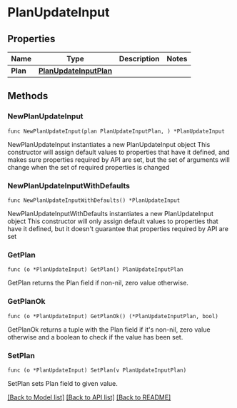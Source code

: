 # PlanUpdateInput

## Properties

Name | Type | Description | Notes
------------ | ------------- | ------------- | -------------
**Plan** | [**PlanUpdateInputPlan**](PlanUpdateInputPlan.md) |  | 

## Methods

### NewPlanUpdateInput

`func NewPlanUpdateInput(plan PlanUpdateInputPlan, ) *PlanUpdateInput`

NewPlanUpdateInput instantiates a new PlanUpdateInput object
This constructor will assign default values to properties that have it defined,
and makes sure properties required by API are set, but the set of arguments
will change when the set of required properties is changed

### NewPlanUpdateInputWithDefaults

`func NewPlanUpdateInputWithDefaults() *PlanUpdateInput`

NewPlanUpdateInputWithDefaults instantiates a new PlanUpdateInput object
This constructor will only assign default values to properties that have it defined,
but it doesn't guarantee that properties required by API are set

### GetPlan

`func (o *PlanUpdateInput) GetPlan() PlanUpdateInputPlan`

GetPlan returns the Plan field if non-nil, zero value otherwise.

### GetPlanOk

`func (o *PlanUpdateInput) GetPlanOk() (*PlanUpdateInputPlan, bool)`

GetPlanOk returns a tuple with the Plan field if it's non-nil, zero value otherwise
and a boolean to check if the value has been set.

### SetPlan

`func (o *PlanUpdateInput) SetPlan(v PlanUpdateInputPlan)`

SetPlan sets Plan field to given value.



[[Back to Model list]](../README.md#documentation-for-models) [[Back to API list]](../README.md#documentation-for-api-endpoints) [[Back to README]](../README.md)


